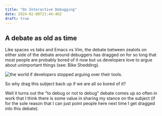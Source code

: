 ```yaml
---
title: "On Interactive Debugging"
date: 2024-02-08T21:44:46Z
draft: true
---
```


## A debate as old as time
Like spaces vs tabs and Emacs vs Vim, the debate between zealots on either side of the debate around debuggers has dragged on for so long 
that most people are probably bored of it now but us developers love to argue about unimportant things (see: Bike Shedding).

![the world if developers stopped arguing over their tools.](/the_world_if.jpeg)

So why drag this subject back up if we are all so bored of it? 

Well it turns out the "to debug or not to debug" debate comes up so often in work that I think there is some value in sharing my stance on the 
subject (if for the sole reason that I can just point people here next time I get dragged into this debate).
